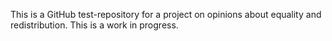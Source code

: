 This is a GitHub test-repository for a project on opinions about equality and redistribution. This is a work in progress.
